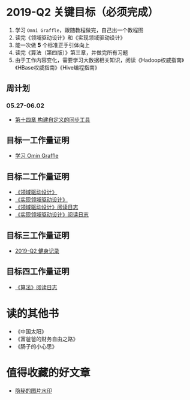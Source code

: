 # 2019-Q2 关键目标（必须完成）

1. 学习 `Omni Graffle`，跟随教程做完，自己出一个教程图
2. 读完《领域驱动设计》和《实现领域驱动设计》
3. 能一次做 **5** 个标准正手引体向上
4. 读完《算法（第四版）》第三章，并做完所有习题
5. 由于工作内容变化，需要学习大数据相关知识，阅读《Hadoop权威指南》《HBase权威指南》《Hive编程指南》

## 周计划

### 05.27-06.02

* [第十四章 构建自定义的同步工具](../../java_concurrent/14构建自定义的同步工具.md)

## 目标一工作量证明

* [学习 Omin Graffle](./learn-omni-graffle.md)

## 目标二工作量证明

* [《领域驱动设计》](../../book_review/领域驱动设计.md)
* [《实现领域驱动设计》](../../book_review/实现领域驱动设计.md)
* [《领域驱动设计》阅读日志](../../reading_record/《领域驱动设计》阅读日志.md)
* [《实现领域驱动设计》阅读日志](../../reading_record/《实现领域驱动设计》阅读日志.md)

## 目标三工作量证明

* [2019-Q2 健身记录](../../exercise_record/2019-q2-record.md)

## 目标四工作量证明

* [《算法》阅读日志](../../reading_record/《算法》阅读日志.md)

# 读的其他书

* 《中国太阳》
* 《富爸爸的财务自由之路》
* 《肠子的小心思》

# 值得收藏的好文章

* [隐秘的图片水印](https://mp.weixin.qq.com/s?__biz=MzI0MDAyNDgyOQ==&idx=2&mid=2649417238&scene=6&sn=2cf01ec24e48e48efadc937c4aa50082)